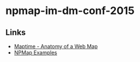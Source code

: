 # npmap-im-dm-conf-2015

## Links

- [Maptime - Anatomy of a Web Map](http://maptime.io/anatomy-of-a-web-map/#0)
- [NPMap Examples](http://www.nps.gov/npmap/npmap.js/2.0.0/examples/)
